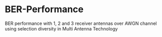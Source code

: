# BER-Performance
BER performance with 1, 2 and 3 receiver antennas over AWGN channel using selection diversity in Multi Antenna Technology
